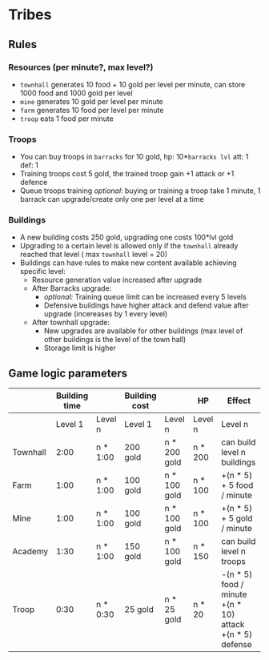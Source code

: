 # Tribes

## Rules

### Resources (per minute?, max level?)

- `townhall` generates 10 food + 10 gold per level per minute, can store 1000 food and 1000 gold per
  level
- `mine` generates 10 gold per level per minute
- `farm` generates 10 food per level per minute
- `troop` eats 1 food per minute

### Troops

- You can buy troops in `barracks` for 10 gold, hp: 10*`barracks lvl` att: 1 def: 1
- Training troops cost 5 gold, the trained troop gain +1 attack or +1 defence
- Queue troops training *optional*: buying or training a troop take 1 minute, 1 barrack can
  upgrade/create only one per level at a time

### Buildings

- A new building costs 250 gold, upgrading one costs 100*lvl gold
- Upgrading to a certain level is allowed only if the `townhall` already reached that level (
  max `townhall` level = 20)
- Buildings can have rules to make new content available achieving specific level:
    - Resource generation value increased after upgrade
    - After Barracks upgrade:
        - *optional:* Training queue limit can be increased every 5 levels
        - Defensive buildings have higher attack and defend value after upgrade (incereases by 1
          every level)
    - After townhall upgrade:
        - New upgrades are available for other buildings (max level of other buildings is the level
          of the town hall)
        - Storage limit is higher

## Game logic parameters

|        |Building time  | |Building cost      | |HP     |Effect                                                         |
|--------|-------|---------|--------|------------|-------|---------------------------------------------------------------|
|        |Level 1|Level n  |Level 1 |Level n     |Level n|Level n                                                        |
|Townhall|2:00   |n * 1:00 |200 gold|n * 200 gold|n * 200|can build level n buildings                                    |
|Farm    |1:00   |n * 1:00 |100 gold|n * 100 gold|n * 100|+(n * 5) + 5 food / minute                                     |
|Mine    |1:00   |n * 1:00 |100 gold|n * 100 gold|n * 100|+(n * 5) + 5 gold / minute                                     |
|Academy |1:30   |n * 1:00 |150 gold|n * 100 gold|n * 150|can build level n troops                                       |
|Troop   |0:30   |n * 0:30 |25 gold |n * 25 gold |n * 20 |-(n * 5) food / minute<br>+(n * 10) attack<br>+(n * 5) defense |
